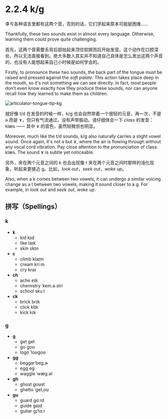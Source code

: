 # 2.2.4 <span class="pho">k/g</span>

幸亏各种语言里都有这两个音，否则的话，它们学起来原本可能挺困难……

Thankfully, these two sounds exist in almost every language. Otherwise, learning them could prove quite challenging.

首先，这两个音需要舌背后部抬起来顶住软腭而后开始发音。这个动作在口腔深处，所以无法直接看到。绝大多数人其实并不知道自己具体是怎么发出这两个声音的，也没有人能想起来自己小时候是如何学会的。

Firstly, to pronounce these two sounds, the back part of the tongue must be raised and pressed against the *soft palate*. This action takes place deep in the mouth, so it's not something we can see directly. In fact, most people don't even know exactly how they produce these sounds, nor can anyone recall how they learned to make them as children.

![articulator-tongue-tip-kg](/images/articulator-tongue-tip-kg.svg)

就好像 <span class="pho">t/d</span> 在发音的时候一样，<span class="pho">k/g</span> 也会自然带着一个很轻的元音，再一次，不是 <span class="pho">ə</span> 而是 <span class="pho">ɤ</span><span class="speak-word-inline" data-audio-other="/audios/us/Close-mid_back_unrounded_vowel.ogg.mp3"></span>，但只有气流通过，没有声带振动。请仔细体会一下 *class* 的发音：<span class="pho alt">klæs</span><span class="speak-word-inline" data-audio-us-male="/audios/us/class-us-male.mp3" data-audio-us-female="/audios/us/class-us-female.mp3"></span> —— 其中 <span class="pho">ɤ</span> 的音色，虽然轻微但也明显。

Moreover, much like the <span class="pho">t/d</span> sounds, <span class="pho">k/g</span> also naturally carries a slight vowel sound. Once again, it's not <span class="pho">ə</span> but <span class="pho">ɤ</span><span class="speak-word-inline" data-audio-other="/audios/us/Close-mid_back_unrounded_vowel.ogg.mp3"></span>, where the air is flowing through without any vocal cord vibration. Pay close attention to the pronunciation of class: <span class="pho alt">klæs</span><span class="speak-word-inline" data-audio-us-male="/audios/us/class-us-male.mp3" data-audio-us-female="/audios/us/class-us-female.mp3"></span>. The sound ɤ is subtle yet noticeable.

另外，夹在两个元音之间的 <span class="pho">k</span> 也会出现像 <span class="pho">t</span> 夹在两个元音之间时那样的浊化现象，听起来更接近 
 <span class="pho">g</span>。比如，*look out*<span class="speak-word-inline" data-audio-us-male="/audios/us/lookout-us-male.mp3" data-audio-us-female="/audios/us/lookout-us-female.mp3"></span>，*seek out*<span class="speak-word-inline" data-audio-us-male="/audios/us/seekout-us-male.mp3" data-audio-us-female="/audios/us/seekout-us-female.mp3"></span>，*woke up*<span class="speak-word-inline" data-audio-us-male="/audios/us/wokeup-us-male.mp3" data-audio-us-female="/audios/us/wokeup-us-female.mp3"></span>。

 Also, when a <span class="pho">k</span> comes between two vowels, it can undergo a similar voicing change as a <span class="pho">t</span> between two vowels, making it sound closer to a <span class="pho">g</span>. For example, in *look out*<span class="speak-word-inline" data-audio-us-male="/audios/us/lookout-us-male.mp3" data-audio-us-female="/audios/us/lookout-us-female.mp3"></span> and *seek out*<span class="speak-word-inline" data-audio-us-male="/audios/us/seekout-us-male.mp3" data-audio-us-female="/audios/us/seekout-us-female.mp3"></span>, *woke up*<span class="speak-word-inline" data-audio-us-male="/audios/us/wokeup-us-male.mp3" data-audio-us-female="/audios/us/wokeup-us-female.mp3"></span>.
 
## 拼写（Spellings）
 
### <span class="pho">k</span>

* **k**
  * kid <span class="pho alt">kɪd</span> <span class="speak-word-inline" data-audio-us-male="/audios/us/kid-us-male.mp3" data-audio-us-female="/audios/us/kid-us-female.mp3"></span>
  * like <span class="pho alt">laɪk</span> <span class="speak-word-inline" data-audio-us-male="/audios/us/like-us-male.mp3" data-audio-us-female="/audios/us/like-us-female.mp3"></span>
  * skin <span class="pho alt">skɪn</span> <span class="speak-word-inline" data-audio-us-male="/audios/us/skin-us-male.mp3" data-audio-us-female="/audios/us/skin-us-female.mp3"></span>
* **c**
  * climb <span class="pho alt">klaɪm</span> <span class="speak-word-inline" data-audio-us-male="/audios/us/climb-us-male.mp3" data-audio-us-female="/audios/us/climb-us-female.mp3"></span>
  * cream <span class="pho alt">kriːm</span> <span class="speak-word-inline" data-audio-us-male="/audios/us/cream-us-male.mp3" data-audio-us-female="/audios/us/cream-us-female.mp3"></span>
  * cry <span class="pho alt">kraɪ</span> <span class="speak-word-inline" data-audio-us-male="/audios/us/cry-us-male.mp3" data-audio-us-female="/audios/us/cry-us-female.mp3"></span>
* **ch**
  * ache <span class="pho alt">eɪk</span> <span class="speak-word-inline" data-audio-us-male="/audios/us/ache-us-male.mp3" data-audio-us-female="/audios/us/ache-us-female.mp3"></span>
  * chemistry <span class="pho alt">ˈkem.ə.stri</span> <span class="speak-word-inline" data-audio-us-male="/audios/us/chemistry-us-male.mp3" data-audio-us-female="/audios/us/chemistry-us-female.mp3"></span>
  * school <span class="pho alt">skuːl</span> <span class="speak-word-inline" data-audio-us-male="/audios/us/school-us-male.mp3" data-audio-us-female="/audios/us/school-us-female.mp3"></span>
* **ck**
  * brick <span class="pho alt">brɪk</span> <span class="speak-word-inline" data-audio-us-male="/audios/us/brick-us-male.mp3" data-audio-us-female="/audios/us/brick-us-female.mp3"></span>
  * click <span class="pho alt">klɪk</span> <span class="speak-word-inline" data-audio-us-male="/audios/us/click-us-male.mp3" data-audio-us-female="/audios/us/click-us-female.mp3"></span>
  * kick <span class="pho alt">kɪk</span> <span class="speak-word-inline" data-audio-us-male="/audios/us/kick-us-male.mp3" data-audio-us-female="/audios/us/kick-us-female.mp3"></span>

### <span class="pho">g</span>

* **g**
  * get <span class="pho alt">ɡet</span> <span class="speak-word-inline" data-audio-us-male="/audios/us/get-us-male.mp3" data-audio-us-female="/audios/us/get-us-female.mp3"></span>
  * go <span class="pho alt">ɡoʊ</span> <span class="speak-word-inline" data-audio-us-male="/audios/us/go-us-male.mp3" data-audio-us-female="/audios/us/go-us-female.mp3"></span>
  * logo <span class="pho alt">ˈloʊɡoʊ</span> <span class="speak-word-inline" data-audio-us-male="/audios/us/logo-us-male.mp3" data-audio-us-female="/audios/us/logo-us-female.mp3"></span>
* **gg**
  * beggar<span class="pho alt">ˈbeɡ.ɚ</span> <span class="speak-word-inline" data-audio-us-male="/audios/us/beggar-us-male.mp3" data-audio-us-female="/audios/us/egg-us-female.mp3"></span>
  * egg <span class="pho alt">eɡ</span> <span class="speak-word-inline" data-audio-us-male="/audios/us/egg-us-male.mp3" data-audio-us-female="/audios/us/egg-us-female.mp3"></span>
  * waggle <span class="pho alt">ˈwæɡ.əl</span> <span class="speak-word-inline" data-audio-us-male="/audios/us/waggle-us-male.mp3" data-audio-us-female="/audios/us/waggle-us-female.mp3"></span>
* **gh**
  * ghost <span class="pho alt">ɡoʊst</span> <span class="speak-word-inline" data-audio-us-male="/audios/us/ghost-us-male.mp3" data-audio-us-female="/audios/us/ghost-us-female.mp3"></span>
  * ghetto <span class="pho alt">ˈɡet̬.oʊ</span> <span class="speak-word-inline" data-audio-us-male="/audios/us/ghetto-us-male.mp3" data-audio-us-female="/audios/us/ghetto-us-female.mp3"></span>
* **gu**
  * guard <span class="pho alt">ɡɑːrd</span> <span class="speak-word-inline" data-audio-us-male="/audios/us/guard-us-male.mp3" data-audio-us-female="/audios/us/guard-us-female.mp3"></span>
  * guide <span class="pho alt">ɡaɪd</span> <span class="speak-word-inline" data-audio-us-male="/audios/us/guide-us-male.mp3" data-audio-us-female="/audios/us/guide-us-female.mp3"></span>
  * guitar <span class="pho alt">ɡɪˈtɑːr</span> <span class="speak-word-inline" data-audio-us-male="/audios/us/guitar-us-male.mp3" data-audio-us-female="/audios/us/guitar-us-female.mp3"></span>
